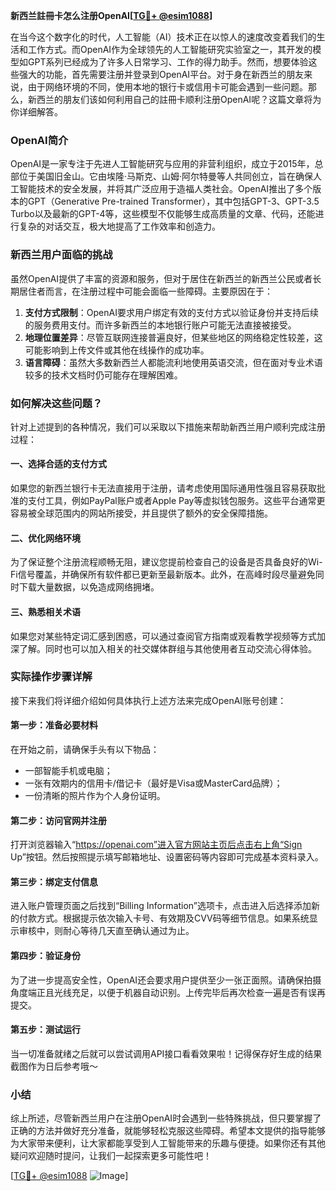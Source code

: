 **新西兰註冊卡怎么注册OpenAI[[TG💪+ @esim1088](https://t.me/s/esim1088)]**

在当今这个数字化的时代，人工智能（AI）技术正在以惊人的速度改变着我们的生活和工作方式。而OpenAI作为全球领先的人工智能研究实验室之一，其开发的模型如GPT系列已经成为了许多人日常学习、工作的得力助手。然而，想要体验这些强大的功能，首先需要注册并登录到OpenAI平台。对于身在新西兰的朋友来说，由于网络环境的不同，使用本地的银行卡或信用卡可能会遇到一些问题。那么，新西兰的朋友们该如何利用自己的註冊卡顺利注册OpenAI呢？这篇文章将为你详细解答。

### OpenAI简介

OpenAI是一家专注于先进人工智能研究与应用的非营利组织，成立于2015年，总部位于美国旧金山。它由埃隆·马斯克、山姆·阿尔特曼等人共同创立，旨在确保人工智能技术的安全发展，并将其广泛应用于造福人类社会。OpenAI推出了多个版本的GPT（Generative Pre-trained Transformer），其中包括GPT-3、GPT-3.5 Turbo以及最新的GPT-4等，这些模型不仅能够生成高质量的文章、代码，还能进行复杂的对话交互，极大地提高了工作效率和创造力。

### 新西兰用户面临的挑战

虽然OpenAI提供了丰富的资源和服务，但对于居住在新西兰的新西兰公民或者长期居住者而言，在注册过程中可能会面临一些障碍。主要原因在于：

1. **支付方式限制**：OpenAI要求用户绑定有效的支付方式以验证身份并支持后续的服务费用支付。而许多新西兰的本地银行账户可能无法直接被接受。
2. **地理位置差异**：尽管互联网连接普遍良好，但某些地区的网络稳定性较差，这可能影响到上传文件或其他在线操作的成功率。
3. **语言障碍**：虽然大多数新西兰人都能流利地使用英语交流，但在面对专业术语较多的技术文档时仍可能存在理解困难。

### 如何解决这些问题？

针对上述提到的各种情况，我们可以采取以下措施来帮助新西兰用户顺利完成注册过程：

#### 一、选择合适的支付方式
如果您的新西兰银行卡无法直接用于注册，请考虑使用国际通用性强且容易获取批准的支付工具，例如PayPal账户或者Apple Pay等虚拟钱包服务。这些平台通常更容易被全球范围内的网站所接受，并且提供了额外的安全保障措施。

#### 二、优化网络环境
为了保证整个注册流程顺畅无阻，建议您提前检查自己的设备是否具备良好的Wi-Fi信号覆盖，并确保所有软件都已更新至最新版本。此外，在高峰时段尽量避免同时下载大量数据，以免造成网络拥堵。

#### 三、熟悉相关术语
如果您对某些特定词汇感到困惑，可以通过查阅官方指南或观看教学视频等方式加深了解。同时也可以加入相关的社交媒体群组与其他使用者互动交流心得体验。

### 实际操作步骤详解

接下来我们将详细介绍如何具体执行上述方法来完成OpenAI账号创建：

#### 第一步：准备必要材料
在开始之前，请确保手头有以下物品：
- 一部智能手机或电脑；
- 一张有效期内的信用卡/借记卡（最好是Visa或MasterCard品牌）；
- 一份清晰的照片作为个人身份证明。

#### 第二步：访问官网并注册
打开浏览器输入“https://openai.com”进入官方网站主页后点击右上角“Sign Up”按钮。然后按照提示填写邮箱地址、设置密码等内容即可完成基本资料录入。

#### 第三步：绑定支付信息
进入账户管理页面之后找到“Billing Information”选项卡，点击进入后选择添加新的付款方式。根据提示依次输入卡号、有效期及CVV码等细节信息。如果系统显示审核中，则耐心等待几天直至确认通过为止。

#### 第四步：验证身份
为了进一步提高安全性，OpenAI还会要求用户提供至少一张正面照。请确保拍摄角度端正且光线充足，以便于机器自动识别。上传完毕后再次检查一遍是否有误再提交。

#### 第五步：测试运行
当一切准备就绪之后就可以尝试调用API接口看看效果啦！记得保存好生成的结果截图作为日后参考哦～

### 小结

综上所述，尽管新西兰用户在注册OpenAI时会遇到一些特殊挑战，但只要掌握了正确的方法并做好充分准备，就能够轻松克服这些障碍。希望本文提供的指导能够为大家带来便利，让大家都能享受到人工智能带来的乐趣与便捷。如果你还有其他疑问欢迎随时提问，让我们一起探索更多可能性吧！

[[TG💪+ @esim1088](https://t.me/s/esim1088) ![Image](https://i.postimg.cc/4NQfJmqS/Snipaste-2025-05-13-00-14-12.png)]